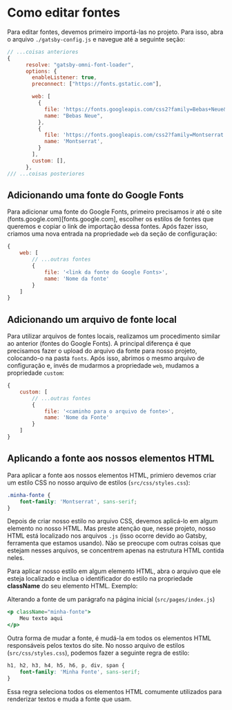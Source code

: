 # Como editar fontes

Para editar fontes, devemos primeiro importá-las no projeto. Para isso, abra o arquivo `./gatsby-config.js` e navegue até a seguinte seção:

```js
// ...coisas anteriores
{
      resolve: "gatsby-omni-font-loader",
      options: {
        enableListener: true,
        preconnect: ["https://fonts.gstatic.com"],

        web: [
          {
            file: 'https://fonts.googleapis.com/css2?family=Bebas+Neue&display=swap',
            name: "Bebas Neue",
          },
          {
            file: 'https://fonts.googleapis.com/css2?family=Montserrat:wght@300;400;600;700&display=swap',
            name: 'Montserrat',
          }
        ],
        custom: [],
      },
/// ...coisas posteriores
```

## Adicionando uma fonte do Google Fonts

Para adicionar uma fonte do Google Fonts, primeiro precisamos ir até o site (fonts.google.com)[fonts.google.com], escolher os estilos de fontes que queremos e copiar o link de importação dessa fontes. Após fazer isso, criamos uma nova entrada na propriedade `web` da seção de configuração:

```js
{
    web: [
        // ...outras fontes
        {
            file: '<link da fonte do Google Fonts>',
            name: 'Nome da fonte'
        }
    ]
}
```

## Adicionando um arquivo de fonte local

Para utilizar arquivos de fontes locais, realizamos um procedimento similar ao anterior (fontes do Google Fonts). A principal diferença é que precisamos fazer o upload do arquivo da fonte para nosso projeto, colocando-o na pasta `fonts`. Após isso, abrimos o mesmo arquivo de configuração e, invés de mudarmos a propriedade `web`, mudamos a propriedade `custom`:

```js
{
    custom: [
        // ...outras fontes
        {
            file: '<caminho para o arquivo de fonte>',
            name: 'Nome da Fonte'
        }
    ]
}
```

## Aplicando a fonte aos nossos elementos HTML

Para aplicar a fonte aos nossos elementos HTML, primiero devemos criar um estilo CSS no nosso arquivo de estilos (`src/css/styles.css`):

```css
.minha-fonte {
    font-family: 'Montserrat', sans-serif;
}
```

Depois de criar nosso estilo no arquivo CSS, devemos aplicá-lo em algum elemento no nosso HTML. Mas preste atenção que, nesse projeto, nosso HTML está localizado nos arquivos `.js` (isso ocorre devido ao Gatsby, ferramenta que estamos usando). Não se preocupe com outras coisas que estejam nesses arquivos, se concentrem apenas na estrutura HTML contida neles.

Para aplicar nosso estilo em algum elemento HTML, abra o arquivo que ele esteja localizado e inclua o identificador do estilo na propriedade **className** do seu elemento HTML. Exemplo:

Alterando a fonte de um parágrafo na página inicial (`src/pages/index.js`)
```jsx
<p className="minha-fonte">
    Meu texto aqui
</p>
```

Outra forma de mudar a fonte, é mudá-la em todos os elementos HTML responsáveis pelos textos do site. No nosso arquivo de estilos (`src/css/styles.css`), podemos fazer a seguinte regra de estilo:

```css
h1, h2, h3, h4, h5, h6, p, div, span {
    font-family: 'Minha Fonte', sans-serif;
}
```

Essa regra seleciona todos os elementos HTML comumente utilizados para renderizar textos e muda a fonte que usam. 
